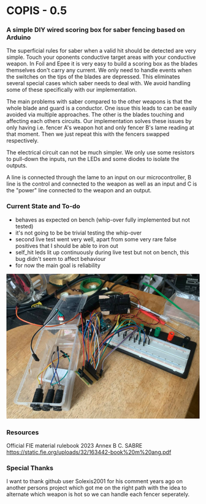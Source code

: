 # COPIS - 0.5
### A simple DIY wired scoring box for saber fencing based on Arduino

The superficial rules for saber when a valid hit should be detected are very simple. Touch your oponents conductive target areas with your conductive weapon.
In Foil and Epee it is very easy to build a scoring box as the blades themselves don't carry any current. We only need to handle events when the switches on the tips of the blades are depressed. This eliminates several special cases which saber needs to deal with.
We avoid handling some of these specifically with our implementation.

The main problems with saber compared to the other weapons is that the whole blade and guard is a conductor.
One issue this leads to can be easily avoided via multiple approaches. The other is the blades touching and affecting each others circuits.
Our implementation solves these issues by only having i.e. fencer A's weapon hot and only fencer B's lame reading at that moment.
Then we just repeat this with the fencers swapped respectively.

The electrical circuit can not be much simpler. We only use some resistors to pull-down the inputs, run the LEDs and some diodes to isolate the outputs.

A line is connected through the lame to an input on our microcontroller, B line is the control and connected to the weapon as well as an input and C is the "power" line connected to the weapon and an output.

### Current State and To-do

- behaves as expected on bench (whip-over fully implemented but not tested)
- it's not going to be be trivial testing the whip-over
- second live test went very well, apart from some very rare false positives that I should be able to iron out
- self_hit leds lit up continuously during live test but not on bench, this bug didn't seem to affect behaviour
- for now the main goal is reliability

![prototype](Copis_prototype.jpg)

### Resources 

Official FIE material rulebook 2023 Annex B C. SABRE
https://static.fie.org/uploads/32/163442-book%20m%20ang.pdf

### Special Thanks

I want to thank github user Solexis2001 for his comment years ago on another persons project which got me on the right path with the idea to alternate which weapon is hot so we can handle each fencer seperately.
